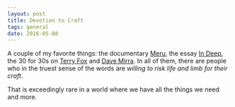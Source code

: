 ```yaml
---
layout: post
title: Devotion to Craft
tags: general
date: 2016-05-08
---
```


A couple of my favorite things: the documentary <a href="http://www.rottentomatoes.com/m/meru_2015/" target="_blank">Meru</a>, the essay <a href="http://www.newyorker.com/magazine/2014/04/21/in-deep-2" target="_blank">In Deep</a>, the 30 for 30s on <a href="http://espn.go.com/30for30/film?page=into-the-wind" target="_blank">Terry Fox</a> and <a href="http://espn.go.com/30for30/film?page=the-birth-of-big-air" target="_blank">Dave Mirra</a>. In all of them, there are people who in the truest sense of the words are *willing to risk life and limb for their craft*.

That is exceedingly rare in a world where we have all the things we need and more.